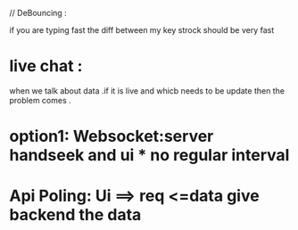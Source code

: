 // DeBouncing :

if you are typing fast the diff between my key strock should be very fast 


# live chat :
when we talk about data .if it is live and whicb needs to be update then the problem comes .
 # option1:  Websocket:server handseek and ui    * no regular interval
 # Api Poling: Ui ==> req         <=data give  backend  the data 